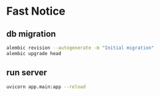# Fast Notice

## db migration
```bash
alembic revision --autogenerate -m "Initial migration"
alembic upgrade head
```

## run server
```bash
uvicorn app.main:app --reload
```